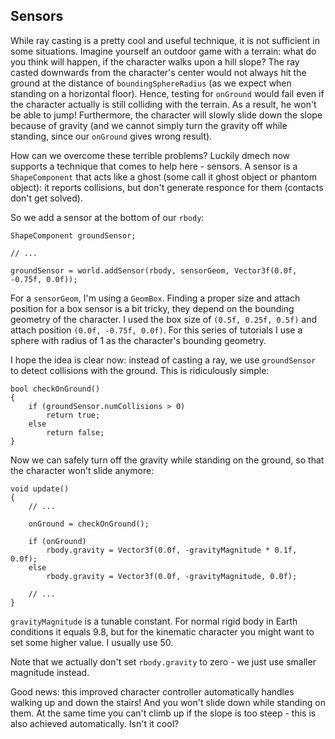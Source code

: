 Sensors
-------
While ray casting is a pretty cool and useful technique, it is not sufficient in some situations. Imagine yourself an outdoor game with a terrain: what do you think will happen, if the character walks upon a hill slope? The ray casted downwards from the character's center would not always hit the ground at the distance of `boundingSphereRadius` (as we expect when standing on a horizontal floor). Hence, testing for `onGround` would fail even if the character actually is still colliding with the terrain. As a result, he won't be able to jump! Furthermore, the character will slowly slide down the slope because of gravity (and we cannot simply turn the gravity off while standing, since our `onGround` gives wrong result). 

How can we overcome these terrible problems? Luckily dmech now supports a technique that comes to help here - sensors. A sensor is a `ShapeComponent` that acts like a ghost (some call it ghost object or phantom object): it reports collisions, but don't generate responce for them (contacts don't get solved).

So we add a sensor at the bottom of our `rbody`:

    ShapeComponent groundSensor;
    
    // ...
    
    groundSensor = world.addSensor(rbody, sensorGeom, Vector3f(0.0f, -0.75f, 0.0f));

For a `sensorGeom`, I'm using a `GeomBox`. Finding a proper size and attach position for a box sensor is a bit tricky, they depend on the bounding geometry of the character. I used the box size of `(0.5f, 0.25f, 0.5f)` and attach position `(0.0f, -0.75f, 0.0f)`. For this  series of tutorials I use a sphere with radius of 1 as the character's bounding geometry.

I hope the idea is clear now: instead of casting a ray, we use `groundSensor` to detect collisions with the ground. This is ridiculously simple:

    bool checkOnGround()
    {
        if (groundSensor.numCollisions > 0)
            return true;
        else
            return false;
    }
    
Now we can safely turn off the gravity while standing on the ground, so that the character won't slide anymore:

    void update()
    {
        // ...
        
        onGround = checkOnGround();
        
        if (onGround)
            rbody.gravity = Vector3f(0.0f, -gravityMagnitude * 0.1f, 0.0f);
        else
            rbody.gravity = Vector3f(0.0f, -gravityMagnitude, 0.0f);
        
        // ...
    }
    
`gravityMagnitude` is a tunable constant. For normal rigid body in Earth conditions it equals 9.8, but for the kinematic character you might want to set some higher value. I usually use 50.

Note that we actually don't set `rbody.gravity` to zero - we just use smaller magnitude instead.

Good news: this improved character controller automatically handles walking up and down the stairs! And you won't slide down while standing on them. At the same time you can't climb up if the slope is too steep - this is also achieved automatically. Isn't it cool?
